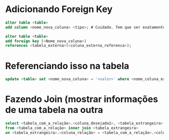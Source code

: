 # Adicionando Foreign Key

```sql
alter table <table>
add column <nome_nova_coluna> <tipo>; # Cuidado. Tem que ser exatamente do mesmo tipo que a foreign key

alter table <table>
add foreign key (<Nome_nova_coluna>)
references <tabela_externa>(<coluna_externa_referenca>);
```

# Referenciando isso na tabela

```sql
update <table> set <nome_nova_coluna> = '<valor>' where <nome_coluna_exterior> = '<valor>'
```

# Fazendo Join (mostrar informações de uma tabela na outra

```sql
select <tabela_com_a_relação>.<coluna_desejada1>, <tabela_extrangeira>.<coluna_desejada2>
from <tabela_com_a_relação> inner join <tabela_extrangeira>
on <tabela_extrangeira>.<coluna_relação> = <tabela_com_a_relação>.<coluna_relação>
```
